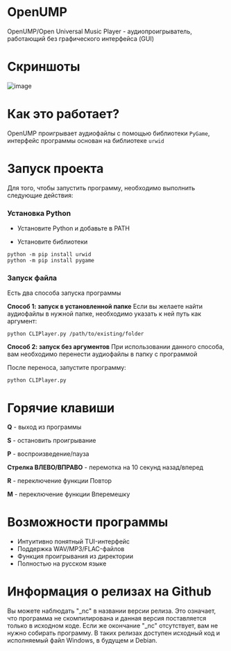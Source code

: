 # OpenUMP
OpenUMP/Open Universal Music Player - аудиопроигрыватель, работающий без графического интерфейса (GUI)

# Скриншоты
![image](https://github.com/user-attachments/assets/decd7c33-c4fa-4c14-b392-e46fa233182e)

# Как это работает?
OpenUMP проигрывает аудиофайлы с помощью библиотеки ```PyGame```, интерфейс программы основан на библиотеке ```urwid```

# Запуск проекта
Для того, чтобы запустить программу, необходимо выполнить следующие действия:

### Установка Python
- Установите Python и добавьте в PATH

- Установите библиотеки
```
python -m pip install urwid
python -m pip install pygame
```

### Запуск файла
Есть два способа запуска программы

**Способ 1: запуск в установленной папке**
Если вы желаете найти аудиофайлы в нужной папке, необходимо указать к ней путь как аргумент:
```
python CLIPlayer.py /path/to/existing/folder
```

**Способ 2: запуск без аргументов**
При использовании данного способа, вам необходимо перенести аудиофайлы в папку с программой

После переноса, запустите программу:
```
python CLIPlayer.py
```

# Горячие клавиши

**Q** - выход из программы

**S** - остановить проигрывание

**P** - воспроизведение/пауза

**Стрелка ВЛЕВО/ВПРАВО** - перемотка на 10 секунд назад/вперед

**R** - переключение функции Повтор

**M** - переключение функции Вперемешку

# Возможности программы

- Интуитивно понятный TUI-интерфейс
- Поддержка WAV/MP3/FLAC-файлов
- Функция проигрывания из директории
- Полностью на русском языке

# Информация о релизах на Github

Вы можете наблюдать "_nc" в названии версии релиза. Это означает, что программа не скомпилирована и данная версия поставляется только в исходном коде.
Если же окончание "_nc" отсутствует, вам не нужно собирать программу. В таких релизах доступен исходный код и исполняемый файл Windows, в будущем и Debian.
